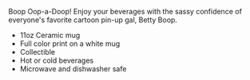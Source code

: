 Boop Oop-a-Doop! Enjoy your beverages with the sassy confidence of everyone's favorite cartoon pin-up gal, Betty Boop.

- 11oz Ceramic mug
- Full color print on a white mug
- Collectible
- Hot or cold beverages
- Microwave and dishwasher safe